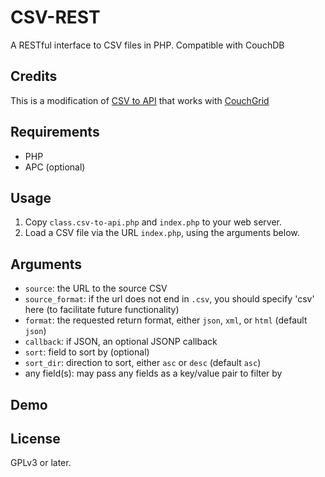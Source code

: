CSV-REST
========

A RESTful interface to CSV files in PHP. Compatible with CouchDB

Credits
-------

This is a modification of [CSV to API](https://github.com/project-open-data/csv-to-api)  that works with
[CouchGrid](https://github.com/ctzurcanu/CouchGrid)

Requirements
------------

* PHP
* APC (optional)

Usage
-----

1. Copy `class.csv-to-api.php` and `index.php` to your web server.
2. Load a CSV file via the URL `index.php`, using the arguments below.

Arguments
---------

* `source`: the URL to the source CSV
* `source_format`: if the url does not end in `.csv`, you should specify 'csv' here (to facilitate future functionality)
* `format`: the requested return format, either `json`, `xml`, or `html` (default `json`)
* `callback`: if JSON, an optional JSONP callback
* `sort`: field to sort by (optional)
* `sort_dir`: direction to sort, either `asc` or `desc` (default `asc`)
* any field(s): may pass any fields as a key/value pair to filter by

Demo
----

License
-------
GPLv3 or later.
